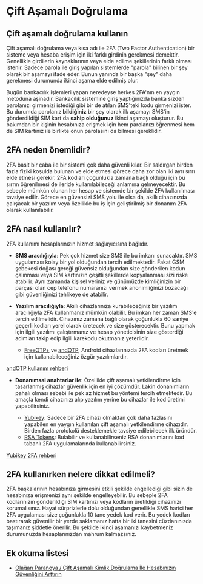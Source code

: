 # Çift Aşamalı Doğrulama

## Çift aşamalı doğrulama kullanın

Çift aşamalı doğrulama veya kısa adı ile 2FA (Two Factor Authentication) bir sisteme veya hesaba erişim için iki farklı girdinin gerekmesi demektir. Genellikle girdilerin kaynaklarının veya elde edilme şekillerinin farklı olması istenir. Sadece parola ile giriş yapılan sistemlerde "parola" bilinen bir şey olarak bir aşamayı ifade eder. Bunun yanında bir başka "şey" daha gerekmesi durumunda ikinci aşama elde edilmiş olur.

Bugün bankacılık işlemleri yapan neredeyse herkes 2FA'nın en yaygın metoduna aşinadır. Bankacılık sistemine giriş yaptığınızda banka sizden parolanızı girmenizi istediği gibi bir de atılan SMS'teki kodu girmenizi ister. Bu durumda parolanız **bildiğiniz** bir şey olarak ilk aşamayı SMS'in gönderdildiği SIM kart da **sahip olduğunuz** ikinci aşamayı oluşturur. Bu bakımdan bir kişinin hesabınıza erişmek için hem parolanızı öğrenmesi hem de SIM kartınız ile birlikte onun parolasını da bilmesi gereklidir.

## 2FA neden önemlidir?

2FA basit bir çaba ile bir sistemi çok daha güvenli kılar. Bir saldırgan birden fazla fiziki koşulda bulunan ve elde etmesi görece daha zor olan iki ayrı sırrı elde etmesi gerekir. 2FA kodları çoğunlukla zamana bağlı olduğu için bu sırrın öğrenilmesi de ileride kullanılabileceği anlamına gelmeyecektir. Bu sebeple mümkün olunan her hesap ve sistemde bir şekilde 2FA kullanılması tavsiye edilir. Görece en güvensizi SMS yolu ile olsa da, akıllı cihazınızda çalışacak bir yazılım veya özellikle bu iş için geliştirilmiş bir donanım 2FA olarak kullanılabilir.

## 2FA nasıl kullanılır?

2FA kullanımı hesaplarınızın hizmet sağlayıcısına bağlıdır.

* **SMS aracılığıyla**: Pek çok hizmet size SMS ile bu imkanı sunacaktır. SMS uygulaması kolay bir yol olduğundan tercih edilmektedir. Fakat GSM şebekesi doğası gereği güvensiz olduğundan size gönderilen kodun çalınması veya SIM kartınızın çeşitli şekillerde kopyalanması sizi riske atabilir. Aynı zamanda kişisel veriniz ve günümüzde kimliğinizin bir parçası olan cep telefonu numaranızı vermek anonimliğinizi bozacağı gibi güvenliğinizi tehlikeye de atabilir.

* **Yazılım aracılığıyla**: Akıllı cihazlarınıza kurabileceğiniz bir yazılım aracılığıyla 2FA kullanmanız mümkün olabilir. Bu imkan her zaman SMS'e tercih edilmelidir. Cihazınız zamana bağlı olarak çoğunlukla 60 saniye geçerli kodları yerel olarak üretecek ve size gösterecektir. Bunu yapmak için ilgili yazılımı çalıştırmanız ve hesap yöneticisinin size gösterdiği adımları takip edip ilgili karekodu okutmanız yeterlidir.

	* [FreeOTP+](https://github.com/helloworld1/FreeOTPPlus) ve [andOTP](https://github.com/andOTP/andOTP), Android cihazlarınızda 2FA kodları üretmek için kullanabileceğiniz özgür yazılımlardır.

[andOTP kullanım rehberi](beseri_guvenlik/andotp.md)

* **Donanımsal anahtarlar ile**: Özellikle çift aşamalı yetkilendirme için tasarlanmış cihazlar güvenlik için en iyi çözümdür. Lakin donanımların pahalı olması sebebi ile pek az hizmet bu yöntemi tercih etmektedir. Bu amaçla kendi cihazınızı alıp yazılım yerine bu cihazlar ile kod üretimi yapabilirsiniz.

	* [Yubikey](https://www.yubico.com): Sadece bir 2FA cihazı olmaktan çok daha fazlasını yapabilen en yaygın kullanılan çift aşamalı yetkilendirme cihazıdır. Birden fazla protokolü desteklemekle tavsiye edilebilecek ilk üründür.
	* [RSA Tokens](https://community.rsa.com/community/products/securid/hardware-tokens): Bulabilir ve kullanabilirseniz RSA donanımlarını kod tabanlı 2FA uygulamalarında kullanabilirsiniz.

[Yubikey 2FA rehberi](beseri_guvenlik/yubikey_2fa.md)

## 2FA kullanırken nelere dikkat edilmeli?

2FA başkalarının hesabınıza girmesini etkili şekilde engellediği gibi sizin de hesabınıza erişmenizi aynı şekilde engelleyebilir. Bu sebeple 2FA kodlarınızın gönderildiği SIM kartınızı veya kodların üretildiği cihazınızı korumalısınız. Hayat sürprizlerle dolu olduğundan genellikle SMS harici her 2FA uygulaması size çoğunlukla 10 tane yedek kod verir. Bu yedek kodları bastırarak güvenilir bir yerde saklamanız hatta bir iki tanesini cüzdanınızda taşımanız şiddetle önerilir. Bu şekilde ikinci aşamanızı kaybetmeniz durumunuzda hesaplarınızdan mahrum kalmazsınız.

## Ek okuma listesi

* [Olağan Paranoya / Çift Aşamalı Kimlik Doğrulama İle Hesabınızın Güvenliğini Arttırın](https://www.olaganparanoya.com/cift-asamali-kimlik-dogrulama/)
